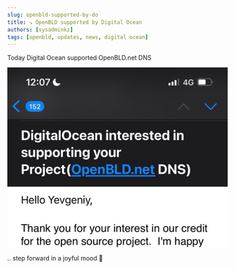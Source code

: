 ```yaml
---
slug: openbld-supported-by-do
title: ↘ OpenBLD supported by Digital Ocean
authors: [sysadminkz]
tags: [openbld, updates, news, digital ocean]
---
```


Today Digital Ocean supported OpenBLD.net DNS

![Digital Ocean Support](digital-ocean-support-openbld.jpg)

.. step forward in a joyful mood 🥳

